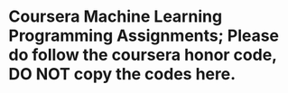 # Coursera Machine Learning Programming Assignments; Please do follow the coursera honor code, DO NOT copy the codes here.
